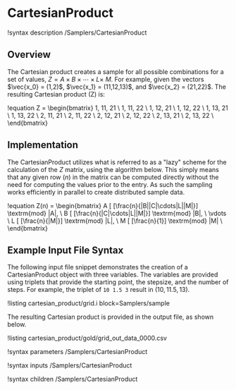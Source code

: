# CartesianProduct

!syntax description /Samplers/CartesianProduct

## Overview

The Cartesian product creates a sample for all possible combinations for a set of values,
$Z = A \times B \times \cdots \times L \times \ M$. For example, given the vectors
$\vec{x_0} = (1,2)$, $\vec{x_1} = (11,12,13)$, and $\vec{x_2} = (21,22)$. The resulting Cartesian
product (Z) is:

!equation
Z = \begin{bmatrix}
    1, 11, 21 \\
    1, 11, 22 \\
    1, 12, 21 \\
    1, 12, 22 \\
    1, 13, 21 \\
    1, 13, 22 \\
    2, 11, 21 \\
    2, 11, 22 \\
    2, 12, 21 \\
    2, 12, 22 \\
    2, 13, 21 \\
    2, 13, 22 \\
    \end{bmatrix}


## Implementation

The CartesianProduct utilizes what is referred to as a "lazy" scheme for the calculation of
the $Z$ matrix, using the algorithm below. This simply means that any given row ($n$) in the matrix
can be computed directly without the need for computing the values prior to the entry. As such the
sampling works efficiently in parallel to create distributed sample data.

!equation
Z(n) = \begin{bmatrix}
       A [ [\frac{n}{|B||C|\cdots|L||M|}] \textrm{mod} |A|, \\
       B [ [\frac{n}{|C|\cdots|L||M|}] \textrm{mod} |B|, \\
       \vdots \\
       L [ [\frac{n}{|M|}] \textrm{mod} |L|, \\
       M [ [\frac{n}{1}] \textrm{mod} |M| \\
       \end{bmatrix}

## Example Input File Syntax

The following input file snippet demonstrates the creation of a CartesianProduct object
with three variables. The variables are provided using triplets that provide the starting point,
the stepsize, and the number of steps. For example, the triplet of `10 1.5 3` result in
$(10, 11.5, 13)$.

!listing cartesian_product/grid.i block=Samplers/sample

The resulting Cartesian product is provided in the output file, as shown below.

!listing cartesian_product/gold/grid_out_data_0000.csv

!syntax parameters /Samplers/CartesianProduct

!syntax inputs /Samplers/CartesianProduct

!syntax children /Samplers/CartesianProduct
